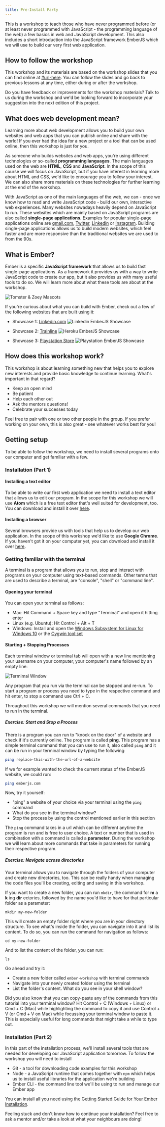 ```yaml
---
title: Pre-Install Party
---
```


This is a workshop to teach those who have never programmed before (or at least never programmed with JavaScript - the programming language of the web) a few basics in web and JavaScript development. This also includes a short introduction into the JavaScript framework EmberJS which we will use to build our very first web application.

## How to follow the workshop

This workshop and its materials are based on the workshop slides that you can find online at [#url-here](#url-here).
You can follow the slides and go back to previous lessons at any time, either during or after the workshop.

Do you have feedback or improvements for the workshop materials? Talk to us during the workshop and we'd be looking forward to incorporate your suggestion into the next edition of this project.

## What does web development mean?

Learning more about web development allows you to build your own websites and web apps that you can publish online and share with the world! If you ever had the idea for a new project or a tool that can be used online, then this workshop is just for you.

As someone who builds websites and web apps, you're using different technologies or so-called **programming languages**. The main languages used on the web are **HTML**, **CSS** and **JavaScript**. In the scope of this course we will focus on JavaScript, but if you have interest in learning more about HTML and CSS, we'd like to encourage you to follow your interest. We can also share more materials on these technologies for further learning at the end of the workshop.

With JavaScript as one of the main languages of the web, we can - once we know how to read and write JavaScript code - build our own, interactive web experiences. Many websites nowadays heavily depend on JavaScript to run. These websites which are mainly based on JavaScript programs are also called **single-page applications**. Examples for popular single-page applications online are [gmail.com](https://gmail.com), [Twitter](https://twitter.com), [Linkedin](https://linkedin.com) or [Instagram](https://instagram.com). Building single-page applications allows us to build modern websites, which feel faster and are more responsive than the traditional websites we are used to from the 90s.

## What is Ember?

Ember is a specific **JavaScript framework** that allows us to build fast single-page applications. As a framework it provides us with a way to write JavaScript code to create our app, but it also provides us with many useful tools to do so. We will learn more about what these tools are about at the workshop.

![Tomster & Zoey Mascots](/images/mascots.png)

If you're curious about what you can build with Ember, check out a few of the following websites that are built using it:


- Showcase 1: [Linkedin.com](https://www.linkedin.com/)
![Linkedin EmberJS Showcase](/images/linkedin.png)

- Showcase 2: [Trainline](https://trainline.fr)
![Heroku EmberJS Showcase](/images/trainline.png)

- Showcase 3: [Playstation Store](https://store.playstation.com/de-de/home/games)
![Playstation EmberJS Showcase](/images/ps.png)


## How does this workshop work?

This workshop is about learning something new that helps you to explore new interests and provide basic knowledge to continue learning.
What's important in that regard?

- Keep an open mind
- Be patient
- Help each other out
- Ask the mentors questions!
- Celebrate your successes today

Feel free to pair with one or two other people in the group. If you prefer working on your own, this is also great - see whatever works best for you!

## Getting setup

To be able to follow the workshop, we need to install several programs onto our computer and get familiar with a few.

### Installation (Part 1)


#### Installing a text editor

To be able to write our first web application we need to install a text editor that allows us to edit our program. In the scope for this workshop we will use **Atom** which is a free text editor that's well suited for development, too. You can download and install it over [here](https://atom.io/).

#### Installing a browser

Several browsers provide us with tools that help us to develop our web application. In the scope of this workshop we'd like to use **Google Chrome**. If you haven't got it on your computer yet, you can download and install it over [here](https://www.google.com/chrome/).


### Getting familiar with the terminal

A terminal is a program that allows you to run, stop and interact with programs on your computer using text-based commands. Other terms that are used to describe a terminal, are "console", "shell" or "command line".

#### Opening your terminal

You can open your terminal as follows:

* Mac: Hit Command + Space key and type "Terminal" and open it hitting enter
* Linux (e.g. Ubuntu): Hit Control + Alt + T
* Windows: Install and open the [Windows Subsystem for Linux for Windows 10](https://superuser.com/questions/608106/how-can-i-use-a-bash-like-shell-on-windows) or the [Cygwin tool set](https://www.cygwin.com/)

#### Starting + Stopping Processes

Each terminal window or terminal tab will open with a new line mentioning your username on your computer, your computer's name followed by an empty line:

![Termimal Window](/images/terminal.png)


Any program that you run via the terminal can be stopped and re-run. To start a program or process you need to type in the respective command and hit enter, to stop a command use Ctrl + C.

Throughout this workshop we will mention several commands that you need to run in the terminal.

##### Exercise: Start and Stop a Process

There is a program you can run to "knock on the door" of a website and check if it's currently online. The program is called **ping**. This program has a simple terminal command that you can use to run it, also called `ping` and it can be run in your terminal window by typing the following:

```bash
ping replace-this-with-the-url-of-a-website
```

If we for example wanted to check the current status of the EmberJS website, we could run:

```bash
ping emberjs.com
```
Now, try it yourself:
- "ping" a website of your choice via your terminal using the `ping` command
- What do you see in the terminal window?
- Stop the process by using the control mentioned earlier in this section

The `ping` command takes in a url which can be different anytime the program is run and is free to user choice. A text or number that is used in combination with a command is called a **parameter**. During the workshop we will learn about more commands that take in parameters for running their respective program.

##### Exercise: Navigate across directories

Your terminal allows you to navigate through the folders of your computer and create new directories, too. This can be really handy when managing the code files you'll be creating, editing and saving in this workshop.

If you want to create a new folder, you can run `mkdir`, the command for **m** a **k** ing **dir** ectories, followed by the name you'd like to have for that particular folder as a parameter:


```
mkdir my-new-folder
```

This will create an empty folder right where you are in your directory structure. To see what's inside the folder, you can navigate into it and list its content. To do so, you can run the command for navigation as follows:

```
cd my-new-folder
```

And to list the content of the folder, you can run:

```
ls
```

Go ahead and try it:

- Create a new folder called `ember-workshop` with terminal commands
- Navigate into your newly created folder using the terminal
- List the folder's content. What do you see in your shell window?


Did you also know that you can copy-paste any of the commands from this tutorial into your terminal window? Hit Control + C (Windows + Linux) or Cmd + C (Mac) while highlighting the command to copy it and use Control + V (or Cmd + V on Mac) while focussing your terminal window to paste it. This is especially useful for long commands that might take a while to type out.


### Installation (Part 2)

In this part of the installation process, we'll install several tools that are needed for developing our JavaScript application tomorrow. To follow the workshop you will need to install

- Git - a tool for downloading code examples for this workshop
- Node - a JavaScript runtime that comes together with `npm` which helps us to install useful libraries for the application we're building
- Ember CLI - the command line tool we'll be using to run and manage our Ember app

You can install all you need using the [Getting Started Guide for Your Ember Installation](https://guides.emberjs.com/release/getting-started/).

Feeling stuck and don't know how to continue your installation? Feel free to ask a mentor and/or take a look at what your neighbours are doing!
